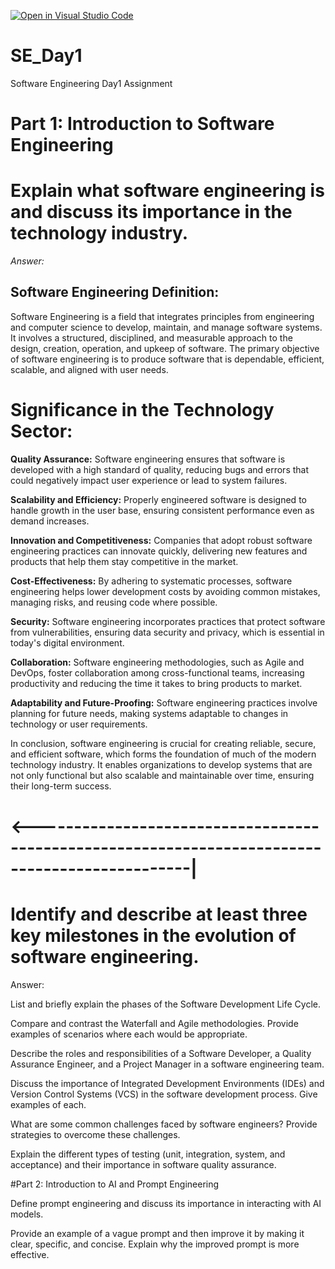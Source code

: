 [![Open in Visual Studio Code](https://classroom.github.com/assets/open-in-vscode-2e0aaae1b6195c2367325f4f02e2d04e9abb55f0b24a779b69b11b9e10269abc.svg)](https://classroom.github.com/online_ide?assignment_repo_id=15534845&assignment_repo_type=AssignmentRepo)
# SE_Day1
Software Engineering Day1 Assignment

# Part 1: Introduction to Software Engineering

# Explain what software engineering is and discuss its importance in the technology industry.
*Answer:*

## Software Engineering Definition: 
Software Engineering is a field that integrates principles from engineering and computer science to develop, maintain, and manage software systems. 
It involves a structured, disciplined, and measurable approach to the design, creation, operation, and upkeep of software. 
The primary objective of software engineering is to produce software that is dependable, efficient, scalable, and aligned with user needs.

# Significance in the Technology Sector:

**Quality Assurance:** Software engineering ensures that software is developed with a high standard of quality, 
reducing bugs and errors that could negatively impact user experience or lead to system failures.

**Scalability and Efficiency:** Properly engineered software is designed to handle growth in the user base, 
  ensuring consistent performance even as demand increases.

**Innovation and Competitiveness:** Companies that adopt robust software engineering practices can innovate quickly, 
delivering new features and products that help them stay competitive in the market.

**Cost-Effectiveness:** By adhering to systematic processes, software engineering helps lower development costs 
by avoiding common mistakes, managing risks, and reusing code where possible.

**Security:** Software engineering incorporates practices that protect software from vulnerabilities, 
ensuring data security and privacy, which is essential in today's digital environment.

**Collaboration:** Software engineering methodologies, such as Agile and DevOps, foster collaboration among cross-functional teams,
increasing productivity and reducing the time it takes to bring products to market.

**Adaptability and Future-Proofing:** Software engineering practices involve planning for future needs, 
making systems adaptable to changes in technology or user requirements.

In conclusion, software engineering is crucial for creating reliable, secure, and efficient software, 
which forms the foundation of much of the modern technology industry. 
It enables organizations to develop systems that are not only functional but also scalable and maintainable over time, ensuring their long-term success.

# <-----------------------------------------------------------------------------------------------|


# Identify and describe at least three key milestones in the evolution of software engineering.
Answer: 


List and briefly explain the phases of the Software Development Life Cycle.


Compare and contrast the Waterfall and Agile methodologies. Provide examples of scenarios where each would be appropriate.


Describe the roles and responsibilities of a Software Developer, a Quality Assurance Engineer, and a Project Manager in a software engineering team.


Discuss the importance of Integrated Development Environments (IDEs) and Version Control Systems (VCS) in the software development process. Give examples of each.


What are some common challenges faced by software engineers? Provide strategies to overcome these challenges.


Explain the different types of testing (unit, integration, system, and acceptance) and their importance in software quality assurance.


#Part 2: Introduction to AI and Prompt Engineering


Define prompt engineering and discuss its importance in interacting with AI models.


Provide an example of a vague prompt and then improve it by making it clear, specific, and concise. Explain why the improved prompt is more effective.
